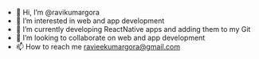 - 👋 Hi, I’m @ravikumargora
- 👀 I’m interested in web and app development
- 🌱 I’m currently developing ReactNative apps and adding them to my Git
- 💞️ I’m looking to collaborate on web and app development
- 📫 How to reach me ravieekumargora@gmail.com

<!---
ravikumar-gora/ravikumar-gora is a ✨ special ✨ repository because its `README.md` (this file) appears on your GitHub profile.
You can click the Preview link to take a look at your changes.
--->
